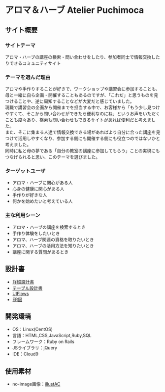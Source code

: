 # アロマ＆ハーブ Atelier Puchimoca

## サイト概要
### サイトテーマ
アロマ・ハーブの講座の検索・問い合わせをしたり、参加者同士で情報交換したりできるコミュニティサイト
​
### テーマを選んだ理由
アロマや手作りすることが好きで、ワークショップや講習会に参加することも、母と一緒に自ら企画・開催することもあるのですが、「これだ」と思うものを見つけることや、逆に周知することなどが大変だと感じていました。  
現職で講習会の企画から開催までを担当する中で、お客様から「もう少し見つけやすくて、そこから問い合わせができたら便利なのにね」というお声をいただくことも度々あり、検索も問い合わせもできるサイトがあれば便利だと考えました。  
また、そこに集まる人達で情報交換できる場があればより自分に合った講座を見つけて活用しやすくなり、参加する側にも開催する側にも役立つのではないかと考えました。  
同時に私と母の夢である「自分の教室の講座に参加してもらう」ことの実現にもつなげられると思い、このテーマを選びました。
​
### ターゲットユーザ
- アロマ・ハーブに関心がある人
- 心身の健康に関心がある人
- 手作りが好きな人
- 何かを始めたいと考えている人
​
### 主な利用シーン
- アロマ・ハーブの講座を検索するとき
- 手作り体験をしたいとき
- アロマ、ハーブ関連の資格を取りたいとき
- アロマ、ハーブの活用方法を知りたいとき
- 講座に関する質問があるとき
​
## 設計書
- [詳細設計書](https://docs.google.com/spreadsheets/d/1ZtRe9ItSrU87X3Yw8DH-QKeI0U9_QLmvx4H_xGrp8g4/edit?gid=549108681#gid=549108681)
- [テーブル設計書](https://docs.google.com/spreadsheets/d/19I_cgVlfrlFGPPXKSM_1ahIAaB9JXKG17MJwAwBomMw/edit?gid=1833438579#gid=1833438579)
- [UIFlows](https://app.diagrams.net/#G1p57FRI6JnXaQW9mkMVh_xuhN0fxZHkpd#%7B%22pageId%22%3A%22WBBe1jwM1DSf4_QIF7V9%22%7D)
- [ER図](https://app.diagrams.net/#G1x4Pj4P0w1QqcScj8cHAz2CFJP10eexI8#%7B%22pageId%22%3A%22LkA-50vI9zVlM_wPANrl%22%7D)
​
## 開発環境
- OS：Linux(CentOS)
- 言語：HTML,CSS,JavaScript,Ruby,SQL
- フレームワーク：Ruby on Rails
- JSライブラリ：jQuery
- IDE：Cloud9
​
## 使用素材
- no-image画像：[illustAC](https://www.ac-illust.com/main/detail.php?id=24660942&word=NO++IMAGE&data_type=&from_order_history=&downloader_register=success)
<!-- - 外部サービスの画像素材・音声素材を使用した場合は、必ずサービス名とURLを明記してください。 -->
<!-- - アプリケーションの実装に使用したgem/bootstrapのリファレンスなどの記載は不要です。 -->
<!-- - 使用しない場合は、使用素材の項目をREADMEから削除してください。 -->
<!-- - 架空の団体・題材を前提にポートフォリオを制作する場合、下記のテンプレートを当項目内に記載しましょう。 -->
<!-- 【テンプレート】 -->
<!-- 著作権を考慮し、架空のデータを扱う予定です。 -->
<!-- なお今後、実在するデータを利用する際には、事前に著作権保持者と契約を結んだ上で利用します。 -->